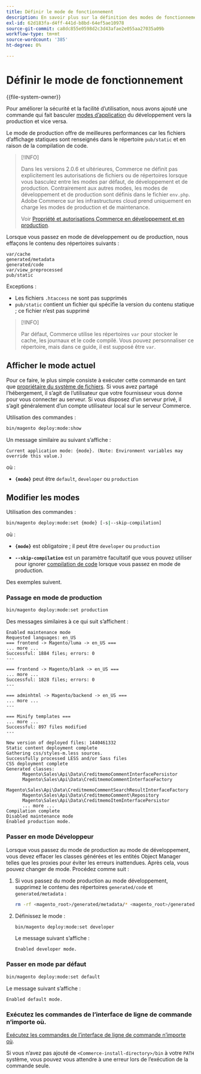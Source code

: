 ```yaml
---
title: Définir le mode de fonctionnement
description: En savoir plus sur la définition des modes de fonctionnement d’Adobe Commerce.
exl-id: 62d183fa-d4ff-441d-b8bd-64ef5ae10978
source-git-commit: ca8dc855e0598d2c3d43afae2e055aa27035a09b
workflow-type: tm+mt
source-wordcount: '385'
ht-degree: 0%

---
```


# Définir le mode de fonctionnement

{{file-system-owner}}

Pour améliorer la sécurité et la facilité d’utilisation, nous avons ajouté une commande qui fait basculer [modes d’application](../bootstrap/application-modes.md) du développement vers la production et vice versa.

Le mode de production offre de meilleures performances car les fichiers d’affichage statiques sont renseignés dans le répertoire `pub/static` et en raison de la compilation de code.

>[!INFO]
>
>Dans les versions 2.0.6 et ultérieures, Commerce ne définit pas explicitement les autorisations de fichiers ou de répertoires lorsque vous basculez entre les modes par défaut, de développement et de production. Contrairement aux autres modes, les modes de développement et de production sont définis dans le fichier `env.php`. Adobe Commerce sur les infrastructures cloud prend uniquement en charge les modes de production et de maintenance.
>
>Voir [Propriété et autorisations Commerce en développement et en production](../deployment/file-system-permissions.md).

Lorsque vous passez en mode de développement ou de production, nous effaçons le contenu des répertoires suivants :

```
var/cache
generated/metadata
generated/code
var/view_preprocessed
pub/static
```

Exceptions :

- Les fichiers `.htaccess` ne sont pas supprimés
- `pub/static` contient un fichier qui spécifie la version du contenu statique ; ce fichier n’est pas supprimé

>[!INFO]
>
>Par défaut, Commerce utilise les répertoires `var` pour stocker le cache, les journaux et le code compilé. Vous pouvez personnaliser ce répertoire, mais dans ce guide, il est supposé être `var`.

## Afficher le mode actuel

Pour ce faire, le plus simple consiste à exécuter cette commande en tant que [propriétaire du système de fichiers](../../installation/prerequisites/file-system/overview.md). Si vous avez partagé l’hébergement, il s’agit de l’utilisateur que votre fournisseur vous donne pour vous connecter au serveur. Si vous disposez d’un serveur privé, il s’agit généralement d’un compte utilisateur local sur le serveur Commerce.

Utilisation des commandes :

```bash
bin/magento deploy:mode:show
```

Un message similaire au suivant s’affiche :

```
Current application mode: {mode}. (Note: Environment variables may override this value.)
```

où :

- **`{mode}`** peut être `default`, `developer` ou `production`

## Modifier les modes

Utilisation des commandes :

```bash
bin/magento deploy:mode:set {mode} [-s|--skip-compilation]
```

où :

- **`{mode}`** est obligatoire ; il peut être `developer` ou `production`

- **`--skip-compilation`** est un paramètre facultatif que vous pouvez utiliser pour ignorer [compilation de code](../cli/code-compiler.md) lorsque vous passez en mode de production.

Des exemples suivent.

### Passage en mode de production

```bash
bin/magento deploy:mode:set production
```

Des messages similaires à ce qui suit s’affichent :

```
Enabled maintenance mode
Requested languages: en_US
=== frontend -> Magento/luma -> en_US ===
... more ...
Successful: 1884 files; errors: 0
---

=== frontend -> Magento/blank -> en_US ===
... more ...
Successful: 1828 files; errors: 0
---

=== adminhtml -> Magento/backend -> en_US ===
... more ...
---

=== Minify templates ===
... more ...
Successful: 897 files modified
---

New version of deployed files: 1440461332
Static content deployment complete
Gathering css/styles-m.less sources.
Successfully processed LESS and/or Sass files
CSS deployment complete
Generated classes:
      Magento\Sales\Api\Data\CreditmemoCommentInterfacePersistor
      Magento\Sales\Api\Data\CreditmemoCommentInterfaceFactory
      Magento\Sales\Api\Data\CreditmemoCommentSearchResultInterfaceFactory
      Magento\Sales\Api\Data\CreditmemoComment\Repository
      Magento\Sales\Api\Data\CreditmemoItemInterfacePersistor
      ... more ...
Compilation complete
Disabled maintenance mode
Enabled production mode.
```

### Passer en mode Développeur

Lorsque vous passez du mode de production au mode de développement, vous devez effacer les classes générées et les entités Object Manager telles que les proxies pour éviter les erreurs inattendues. Après cela, vous pouvez changer de mode. Procédez comme suit :

1. Si vous passez du mode production au mode développement, supprimez le contenu des répertoires `generated/code` et `generated/metadata` :

   ```bash
   rm -rf <magento_root>/generated/metadata/* <magento_root>/generated/code/*
   ```

1. Définissez le mode :

   ```bash
   bin/magento deploy:mode:set developer
   ```

   Le message suivant s’affiche :

   ```
   Enabled developer mode.
   ```

### Passer en mode par défaut

```bash
bin/magento deploy:mode:set default
```

Le message suivant s’affiche :

```
Enabled default mode.
```

### Exécutez les commandes de l’interface de ligne de commande n’importe où.

[Exécutez les commandes de l’interface de ligne de commande n’importe où](../cli/config-cli.md#config-install-cli-first).

Si vous n’avez pas ajouté de `<Commerce-install-directory>/bin` à votre `PATH` système, vous pouvez vous attendre à une erreur lors de l’exécution de la commande seule.
